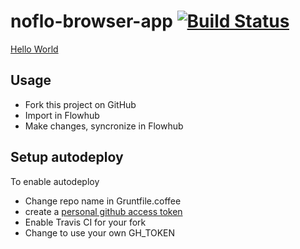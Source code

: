 # noflo-browser-app [![Build Status](https://secure.travis-ci.org/omgzcode/noflo-browser-app.png?branch=master)](http://travis-ci.org/noflo/noflo-browser-app)

[Hello World](http://noflojs.org/noflo-browser-app/main.html)

Usage
-------

* Fork this project on GitHub
* Import in Flowhub
* Make changes, syncronize in Flowhub

Setup autodeploy
--------------
To enable autodeploy

* Change repo name in Gruntfile.coffee
* create a [personal github access token](https://help.github.com/articles/creating-an-access-token-for-command-line-use/)
* Enable Travis CI for your fork
* Change to use your own GH_TOKEN

